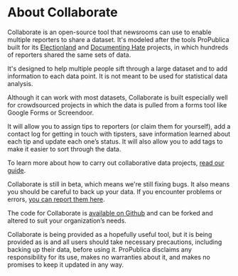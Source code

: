 # About Collaborate

Collaborate is an open-source tool that newsrooms can use to enable multiple reporters to share a dataset. It's modeled after the tools ProPublica built for its [Electionland](http://election.land) and [Documenting Hate](http://documentinghate.com) projects, in which hundreds of reporters shared the same sets of data.

It's designed to help multiple people sift through a large dataset and to add information to each data point. It is not meant to be used for statistical data analysis.

Although it can work with most datasets, Collaborate is built especially well for crowdsourced projects in which the data is pulled from a forms tool like Google Forms or Screendoor.

It will allow you to assign tips to reporters \(or claim them for yourself\), add a contact log for getting in touch with tipsters, save information learned about each tip and update each one’s status. It will also allow you to add tags to make it easier to sort through the data.

To learn more about how to carry out collaborative data projects, [read our guide](https://propublica.gitbook.io/collaborative/).

Collaborate is still in beta, which means we're still fixing bugs. It also means you should be careful to back up your data. If you encounter problems or errors, [you can report them here](https://github.com/propublica/django-collaborative/issues).

The code for Collaborate is [available on Github](https://github.com/propublica/django-collaborative/issues) and can be forked and altered to suit your organization’s needs.

Collaborate is being provided as a hopefully useful tool, but it is being provided as is and all users should take necessary precautions, including backing up their data, before using it. ProPublica disclaims any responsibility for its use, makes no warranties about it, and makes no promises to keep it updated in any way.

## 

## 

